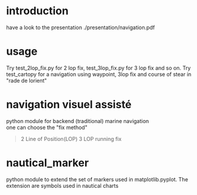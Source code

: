 

# introduction

have a look to the presentation ./presentation/navigation.pdf
# usage
Try test_2lop_fix.py for 2 lop fix, test_3lop_fix.py for 3 lop fix and so on.
Try test_cartopy for a navigation using waypoint, 3lop fix and course of stear in "rade de lorient"

# navigation visuel assisté
python module for backend (traditional) marine navigation  
one can choose the "fix method"  

> 2 Line of Position(LOP)
> 3 LOP
> running fix


# nautical_marker
python module to extend the set of markers used in matplotlib.pyplot. The extension are symbols used in nautical charts
